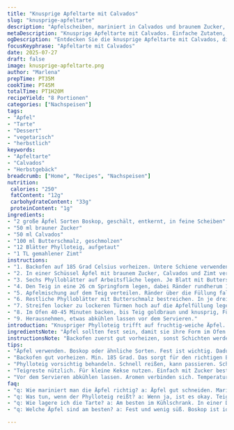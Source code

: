 ```yaml
---
title: "Knusprige Apfeltarte mit Calvados"
slug: "knusprige-apfeltarte"
description: "Apfelscheiben, mariniert in Calvados und braunem Zucker, eingebettet in knusprigen Phylloteig, gebacken bis goldbraun. Butter zum Bestreichen der Teigschichten sorgt für eine knusprige Textur. Die Apfelmenge leicht reduziert, Zuckeranteil gesenkt. Statt Armagnac Calvados für milderen Apfelbrandgeschmack. Optional Zimt für Würze. Phylloblätter in dünnere Streifen geschnitten, zu lockeren Türmen geformt für luftig-knuspriges Topping. Abweichende Backzeit, um Teig und Füllung optimal zu garen. Einfach, leicht zu machen, vegetarisch, ohne Nüsse, ohne Milch und Ei. Für 6-8 Portionen ausgelegt."
metaDescription: "Knusprige Apfeltarte mit Calvados. Einfache Zutaten, tolle Aromen. Perfekt für den Herbst. Warm serviert, unwiderstehlich."
ogDescription: "Entdecken Sie die knusprige Apfeltarte mit Calvados, die im Herbst begeistert. Einfach und köstlich."
focusKeyphrase: "Apfeltarte mit Calvados"
date: 2025-07-27
draft: false
image: knusprige-apfeltarte.png
author: "Marlena"
prepTime: PT35M
cookTime: PT45M
totalTime: PT1H20M
recipeYield: "8 Portionen"
categories: ["Nachspeisen"]
tags:
- "Apfel"
- "Tarte"
- "Dessert"
- "vegetarisch"
- "herbstlich"
keywords:
- "Apfeltarte"
- "Calvados"
- "Herbstgebäck"
breadcrumb: ["Home", "Recipes", "Nachspeisen"]
nutrition: 
 calories: "250"
 fatContent: "12g"
 carbohydrateContent: "33g"
 proteinContent: "1g"
ingredients:
- "2 große Äpfel Sorten Boskop, geschält, entkernt, in feine Scheiben"
- "50 ml brauner Zucker"
- "50 ml Calvados"
- "100 ml Butterschmalz, geschmolzen"
- "12 Blätter Phylloteig, aufgetaut"
- "1 TL gemahlener Zimt"
instructions:
- "1. Backofen auf 185 Grad Celsius vorheizen. Untere Schiene verwenden."
- "2. In einer Schüssel Äpfel mit braunem Zucker, Calvados und Zimt vermischen. Ziehen lassen."
- "3. Sechs Phylloblätter auf Arbeitsfläche legen. Je Blatt mit Butterschmalz dünn bestreichen. Übereinander stapeln."
- "4. Den Teig in eine 26 cm Springform legen, dabei Ränder rundherum 1,5 cm überstehen lassen. Überschüssigen Teig beiseitelegen."
- "5. Apfelmischung auf dem Teig verteilen. Ränder über die Füllung falten."
- "6. Restliche Phylloblätter mit Butterschmalz bestreichen. In je drei Streifen je Blatt schneiden, ca. 40 cm lang."
- "7. Streifen locker zu lockeren Türmen hoch auf die Apfelfüllung legen. Lockeren, luftigen Effekt erzeugen."
- "8. Im Ofen 40-45 Minuten backen, bis Teig goldbraun und knusprig, Füllung weich."
- "9. Herausnehmen, etwas abkühlen lassen vor dem Servieren."
introduction: "Knuspriger Phylloteig trifft auf fruchtig-weiche Äpfel. Statt Armagnac Calvados, milder, klarer Apfelbrand. Brown sugar statt weißem Zucker für Tiefe, Zimt für Wärme. Butterdünn bestrichene Phylloblätter stapeln sich, schaffen Textur, Volumen. Keine Eier. Keine Milch. Vegan fast. Einfach zusammengefügt, ohne große Schnörkel. Springform kleiner als im Original. Teig überlappt, Ränder eingeklappt, Apfelscheiben dicht geschichtet. Oberflächenstreifen in Türme gelegt. Sorgt für Luftigkeit und knusprige Bissigkeit. Backzeit um fünf Minuten verlängert, weil Teig etwas dicker. Herauskommt: goldbraune Tarte, knusprig, fruchtig, leicht alkoholisch, warm. Serviert warm, mit Sahne oder pur. Ein Hauch Herbst. Kuchen ohne Aufheben, unkompliziert. Fast spielerisch."
ingredientsNote: "Äpfel sollten fest sein, damit sie ihre Form im Ofen behalten. Boskop oder ähnliche Sorten. Schälen nicht optional, sonst wird der Biss etwas herb. Brauner Zucker gibt Farbe und Tiefe, nicht zu süß dosieren. Calvados liefert Aroma ohne zu dominieren. Wer mag, kann Zimt weglassen oder durch Vanille ersetzen – Varianz ist möglich. Butter flüssig, nicht heiß zum Bestreichen. Phylloteig früh genug auftauen und sorgsam behandeln, reisst schnell. Je dünner die Schichten, desto knuspriger die Tarte. Teigstreifen länglich schneiden für Türme, nicht zu breit. Überschüssiger Teig kann für kleine Kekse gebacken werden. Kleine Springform reicht, fördert Tiefe und Volumen. Zutaten leicht reduziert, damit das Ergebnis nicht zu dicht wird."
instructionsNote: "Backofen zuerst gut vorheizen, sonst Schichten werden zu feucht. Äpfel wohlmöglich schon eine Stunde vorher marinieren für Aroma. Phylloteig erst kurz vor Verwendung ausrollen. Jeder Blatt mit Butterschmalz bestreichen, damit sie nicht zusammenkleben und gut bräunen. Teig vorsichtig in die Form legen, Ränder überstehen lassen und über die Füllung falten – wenig drücken, damit Luft bleibt. Apfelscheiben gleichmäßig verteilen, nichts verrutschen lassen. Restliche Blätter in lange Streifen schneiden, dann locker zusammenlegen, Türme bilden, nicht plattdrücken. Sorgt für luftige oberste Schicht. Backzeit hängt vom Ofen ab, Kontrolle empfohlen. Nach 40 Minuten mit einer Gabel prüfen, ob Apfel weich ist. Abkühlen lassen, dann besser schneiden. Gibt Zeit, Aromen zu verbinden. Ohne Eile."
tips:
- "Äpfel verwenden. Boskop oder ähnliche Sorten. Fest ist wichtig. Dadurch behalten die Äpfel ihre Form beim Backen. Wer es süßer mag, kann Zucker erhöhen. Brauner Zucker gibt nicht nur Süße, auch Geschmack."
- "Backofen gut vorheizen. Min. 185 Grad. Das sorgt für den richtigen Biss. Ränder der Teigbahn über die Füllung falten. Wichtig, nicht zu fest drücken. Dann bleibt Luft drin und verhindert ein Aufweichen."
- "Phylloteig vorsichtig behandeln. Schnell reißen, kann passieren. Schnitt in lange Streifen für Türme. Je dünner, desto besser. Diese Türme erhöhen die Luftigkeit. Türme locker legen, plattdrücken vermeiden."
- "Teigreste nützlich. Für kleine Kekse nutzen. Einfach mit Zucker bestreuen und backen. Backzeit überwachen. Jeder Ofen ist anders. Nach 40 Minuten mit Gabel prüfen. Ob Äpfel weich sind, wichtig."
- "Vor dem Servieren abkühlen lassen. Aromen verbinden sich. Temperatur nicht zu heiß, sonst zerfällt die Tarte beim Schneiden. Mit Sahne dazu? Oder pur genießen. Beide Varianten möglich."
faq:
- "q: Wie mariniert man die Äpfel richtig? a: Äpfel gut schneiden. Marinieren mit Zucker und Calvados. Eine Stunde ist ideal. Macht die Aromen besser. Aber kann auch kürzer sein."
- "q: Was tun, wenn der Phylloteig reißt? a: Wenn ja, ist es okay. Teig erstmal ruhen lassen. Kühl lagern. Oft sind Blätter zu trocken. Da hilft vorsichtiger Umgang."
- "q: Wie lagere ich die Tarte? a: Am besten im Kühlschrank. In einer Dose. Hält ein paar Tage frisch. Kann aufgewärmt werden. Oder auch kalt gegessen werden. Nicht besonders gut im Gefrierschrank."
- "q: Welche Äpfel sind am besten? a: Fest und wenig süß. Boskop ist ideal. Gravensteiner auch gut. Aber man kann auch andere Sorten verwenden. Kombinationen sind möglich. Dann ändert sich der Geschmack."

---
```

